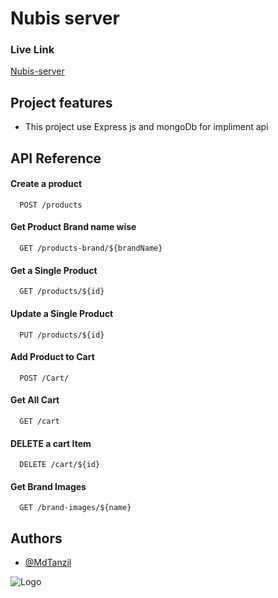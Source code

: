 # Nubis server
### Live Link 
[Nubis-server](https://nubis-server-832ynm1s6-tanzils-projects-637ef886.vercel.app)


##  Project features

* This project use Express js and mongoDb for impliment api




## API Reference

#### Create  a product

```http
  POST /products
```



#### Get Product Brand name wise

```http
  GET /products-brand/${brandName}
```

#### Get a Single Product

```http
  GET /products/${id}
```
#### Update a Single Product

```http
  PUT /products/${id}
```


#### Add Product to Cart

```http
  POST /Cart/
```
#### Get All Cart
```http
  GET /cart
```
#### DELETE a cart Item
```http
  DELETE /cart/${id}
```
#### Get Brand Images
```http
  GET /brand-images/${name}
```






## Authors

- [@MdTanzil](https://github.com/MdTanzil)


![Logo](https://nubis-f0e6b.web.app/logo.svg)

